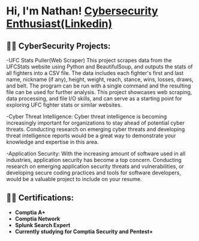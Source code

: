 <h1>Hi, I'm Nathan! <a href="https://www.linkedin.com/in/nathan-niha-403592223/">Cybersecurity Enthusiast(Linkedin)</a> </a></h1>

<h2>👨‍💻 CyberSecurity Projects:</h2>


-UFC Stats Puller(Web Scraper) 
This project scrapes data from the UFCStats website using Python and BeautifulSoup, and outputs the stats of all fighters into a CSV file. The data includes each fighter's first and last name, nickname (if any), height, weight, reach, stance, wins, losses, draws, and belt. The program can be run with a single command and the resulting file can be used for further analysis. This project showcases web scraping, data processing, and file I/O skills, and can serve as a starting point for exploring UFC fighter stats or similar websites.
  
  -Cyber Threat Intelligence: Cyber threat intelligence is becoming increasingly important for organizations to stay ahead of potential cyber threats. Conducting research on emerging cyber threats and developing threat intelligence reports would be a great way to demonstrate your knowledge and expertise in this area.
  
 -Application Security: With the increasing amount of software used in all industries, application security has become a top concern. Conducting research on emerging application security threats and vulnerabilities, or developing secure coding practices and tools for software developers, would be a valuable project to include on your resume.

<h2>👨‍💻 Certifications:</h2>

  - <b>Comptia A+</b>
  - <b>Comptia Network</b>
  - <b>Splunk Search Expert</b>
  - <b>Currently studying for Comptia Security and Pentest+</b>
  
